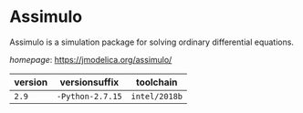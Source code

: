 # Assimulo

Assimulo is a simulation package for solving ordinary differential equations.

*homepage*: <https://jmodelica.org/assimulo/>

version | versionsuffix | toolchain
--------|---------------|----------
``2.9`` | ``-Python-2.7.15`` | ``intel/2018b``
